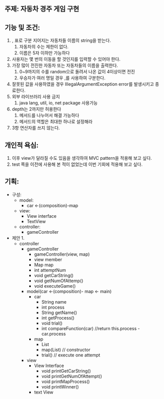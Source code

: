 주제: 자동차 경주 게임 구현
---

기능 및 조건:
---
1. , 표로 구분 지어지는 자동차들 이름의 string을 받는다.
    1. 자동차의 수는 제한이 없다.
    2. 이름은 5자 이하만 가능하다
2. 사용자는 몇 번의 이동을 할 것인지를 입력할 수 있어야 한다.
3. 가장 많이 전진한 자동차 또는 자동차들의 이름을 출력한다.
    1. 0~9까지의 수를 random으로 돌려서 나온 값이 4이상이면 전진
    2. 우승자가 여러 명일 경우 ,를 사용하여 구분한다.
4. 잘못된 값을 사용하였을 경우 IllegalArgumentException error를 발생시키고 종료한다.
5. 외부 라이브러리 사용 금지
    1. java lang, util, io, net package 사용가능
6. depth는 2까지만 허용한다
    1. 메서드를 나누어서 해결 가능하다
    2. 메서드의 역할은 최대한 하나로 설정해라
7. 3항 연산자를 쓰지 않는다.

개인적 욕심:
---
1. 이후 view가 달라질 수도 있음을 생각하여 MVC pattern을 적용해 보고 싶다.
2. test 쪽을 이전에 사용해 본 적이 없었는데 이번 기회에 적용해 보고 싶다.

기획:
---
- 구성:
  - model:
    - car <-(composition)-map
  - view:
    - View interface
    - TextView
  - controller:
    - gameController
- 제안 1. 
  - controller
    - gameController
      - gameController(view, map)
      - view member
      - Map map
      - int attemptNum
      - void getCarString()
      - void getNumOfAttemp()
      - void executeGame()
    - model(car <-(composition)- map <- main)
      - car
          - String name
          - int process
          - String getName()
          - int getProcess()
          - void trial()
          - int compareFunction(car) //return this.process - car.process
      - map
          - List<car>
          - map(List<car>) // constructor
          - trial() // execute one attempt
    - view
      - View Interface
        - void printGetCarString()
        - void printGetNumOfAttempt()
        - void printMapProcess()
        - void printWinner()
      - text View